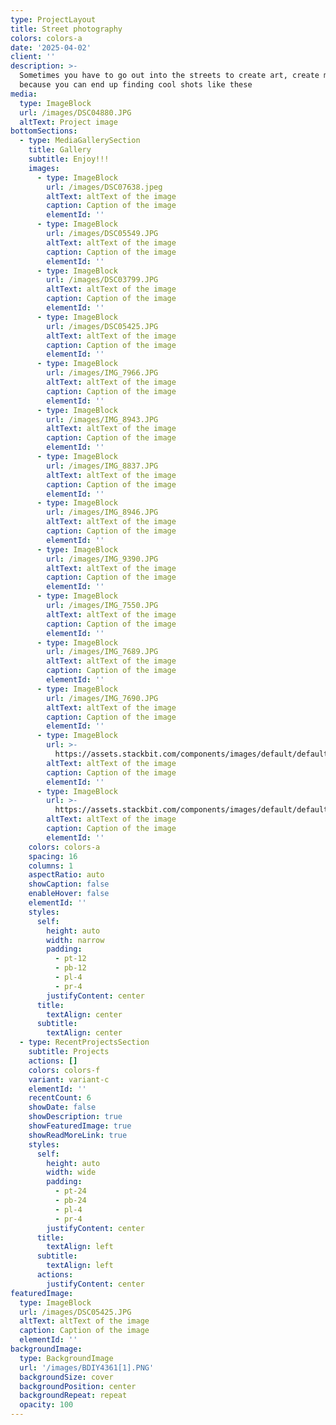 ```yaml
---
type: ProjectLayout
title: Street photography
colors: colors-a
date: '2025-04-02'
client: ''
description: >-
  Sometimes you have to go out into the streets to create art, create moments
  because you can end up finding cool shots like these
media:
  type: ImageBlock
  url: /images/DSC04880.JPG
  altText: Project image
bottomSections:
  - type: MediaGallerySection
    title: Gallery
    subtitle: Enjoy!!!
    images:
      - type: ImageBlock
        url: /images/DSC07638.jpeg
        altText: altText of the image
        caption: Caption of the image
        elementId: ''
      - type: ImageBlock
        url: /images/DSC05549.JPG
        altText: altText of the image
        caption: Caption of the image
        elementId: ''
      - type: ImageBlock
        url: /images/DSC03799.JPG
        altText: altText of the image
        caption: Caption of the image
        elementId: ''
      - type: ImageBlock
        url: /images/DSC05425.JPG
        altText: altText of the image
        caption: Caption of the image
        elementId: ''
      - type: ImageBlock
        url: /images/IMG_7966.JPG
        altText: altText of the image
        caption: Caption of the image
        elementId: ''
      - type: ImageBlock
        url: /images/IMG_8943.JPG
        altText: altText of the image
        caption: Caption of the image
        elementId: ''
      - type: ImageBlock
        url: /images/IMG_8837.JPG
        altText: altText of the image
        caption: Caption of the image
        elementId: ''
      - type: ImageBlock
        url: /images/IMG_8946.JPG
        altText: altText of the image
        caption: Caption of the image
        elementId: ''
      - type: ImageBlock
        url: /images/IMG_9390.JPG
        altText: altText of the image
        caption: Caption of the image
        elementId: ''
      - type: ImageBlock
        url: /images/IMG_7550.JPG
        altText: altText of the image
        caption: Caption of the image
        elementId: ''
      - type: ImageBlock
        url: /images/IMG_7689.JPG
        altText: altText of the image
        caption: Caption of the image
        elementId: ''
      - type: ImageBlock
        url: /images/IMG_7690.JPG
        altText: altText of the image
        caption: Caption of the image
        elementId: ''
      - type: ImageBlock
        url: >-
          https://assets.stackbit.com/components/images/default/default-image.png
        altText: altText of the image
        caption: Caption of the image
        elementId: ''
      - type: ImageBlock
        url: >-
          https://assets.stackbit.com/components/images/default/default-image.png
        altText: altText of the image
        caption: Caption of the image
        elementId: ''
    colors: colors-a
    spacing: 16
    columns: 1
    aspectRatio: auto
    showCaption: false
    enableHover: false
    elementId: ''
    styles:
      self:
        height: auto
        width: narrow
        padding:
          - pt-12
          - pb-12
          - pl-4
          - pr-4
        justifyContent: center
      title:
        textAlign: center
      subtitle:
        textAlign: center
  - type: RecentProjectsSection
    subtitle: Projects
    actions: []
    colors: colors-f
    variant: variant-c
    elementId: ''
    recentCount: 6
    showDate: false
    showDescription: true
    showFeaturedImage: true
    showReadMoreLink: true
    styles:
      self:
        height: auto
        width: wide
        padding:
          - pt-24
          - pb-24
          - pl-4
          - pr-4
        justifyContent: center
      title:
        textAlign: left
      subtitle:
        textAlign: left
      actions:
        justifyContent: center
featuredImage:
  type: ImageBlock
  url: /images/DSC05425.JPG
  altText: altText of the image
  caption: Caption of the image
  elementId: ''
backgroundImage:
  type: BackgroundImage
  url: '/images/BDIY4361[1].PNG'
  backgroundSize: cover
  backgroundPosition: center
  backgroundRepeat: repeat
  opacity: 100
---
```

